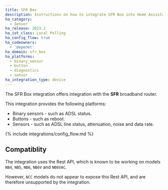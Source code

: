 ```yaml
---
title: SFR Box
description: Instructions on how to integrate SFR Box into Home Assistant.
ha_category:
  - Sensor
ha_release: 2023.2
ha_iot_class: Local Polling
ha_config_flow: true
ha_codeowners:
  - '@epenet'
ha_domain: sfr_box
ha_platforms:
  - binary_sensor
  - button
  - diagnostics
  - sensor
ha_integration_type: device
---
```


The SFR Box integration offers integration with the **SFR** broadband router.

This integration provides the following platforms:

- Binary sensors - such as ADSL status.
- Buttons - such as reboot.
- Sensors - such as ADSL line status, attenuation, noise and data rate.

{% include integrations/config_flow.md %}

## Compatiblity

The integration uses the Rest API, which is known to be working on models `NB4`, `NB5`, `NB6`, `NB6V` and `NB6VAC`.

However, `NCC` models do not appear to expose this Rest API, and are therefore unsupported by the integration.
